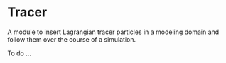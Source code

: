 # Tracer

A module to insert Lagrangian tracer particles in a modeling domain
and follow them over the course of a simulation.

To do ...